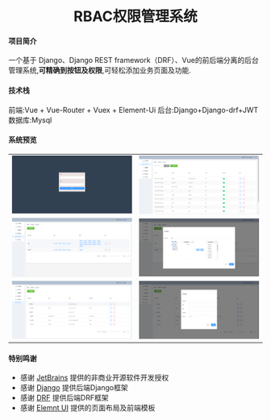 <h1 style="text-align: center">RBAC权限管理系统</h1>

#### 项目简介
一个基于 Django、Django REST framework（DRF）、Vue的前后端分离的后台管理系统,**可精确到按钮及权限**,可轻松添加业务页面及功能.

#### 技术栈

前端:Vue + Vue-Router + Vuex + Element-Ui
后台:Django+Django-drf+JWT
数据库:Mysql

#### 系统预览
<table>
    <tr>
        <td><img src="https://github.com/qiumozhou/django_vue_rbac/blob/main/vue_admin/src/assets/img/1.png" border="0" /></td>
        <td><img src="https://github.com/qiumozhou/django_vue_rbac/blob/main/vue_admin/src/assets/img/2.png" border="0" /></td>
    </tr>
    <tr>
        <td><img src="https://github.com/qiumozhou/django_vue_rbac/blob/main/vue_admin/src/assets/img/3.png" border="0" /></td>
        <td><img src="https://github.com/qiumozhou/django_vue_rbac/blob/main/vue_admin/src/assets/img/4.png" border="0" /></td>
    </tr>
    <tr>
        <td><img src="https://github.com/qiumozhou/django_vue_rbac/blob/main/vue_admin/src/assets/img/5.png" border="0" /></td>
        <td><img src="https://github.com/qiumozhou/django_vue_rbac/blob/main/vue_admin/src/assets/img/6.png" border="0" /></td>
    </tr>
</table>





#### 特别鸣谢
- 感谢 [JetBrains](https://www.jetbrains.com/) 提供的非商业开源软件开发授权
- 感谢 [Django](https://github.com/django/django) 提供后端Django框架
- 感谢 [DRF](https://github.com/encode/django-rest-framework) 提供后端DRF框架
- 感谢 [Elemnt UI](https://element.eleme.cn/#/zh-CN) 提供的页面布局及前端模板
